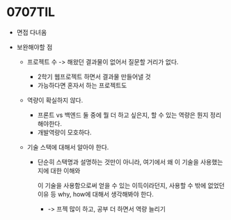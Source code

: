 # 0707TIL



* 면접 다녀옴

* 보완해야할 점

  * 프로젝트 수 -> 해왔던 결과물이 없어서 질문할 거리가 없다. 

    * 2학기 웹프로젝트 하면서 결과물 만들어낼 것
    * 가능하다면 혼자서 하는 프로젝트도 

  * 역량이 확실하지 않다.

    * 프론트 vs 백엔드 둘 중에 뭘 더 하고 싶은지, 할 수 있는 역량은 뭔지 정리해야한다.
    * 개발역량이 모호하다.

  * 기술 스택에 대해서 알아야 한다.

    * 단순히 스택명과 설명하는 것만이 아니라, 여기에서 왜 이 기술을 사용했는지에 대한 이해와

      이 기술을 사용함으로써 얻을 수 있는 이득이라던지, 사용할 수 밖에 없었던 이유 등 why, how에 대해서 생각해봐야 한다.

      * -> 프젝 많이 하고, 공부 더 하면서 역량 늘리기